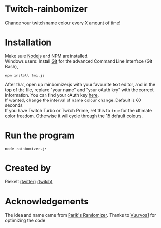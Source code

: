 # Twitch-rainbomizer
Change your twitch name colour every X amount of time!

# Installation
Make sure [Nodejs](https://nodejs.org/en/download/) and NPM are installed.  
Windows users: Install [Git](https://git-scm.com/download/win) for the advanced Command Line Interface (Git Bash),

```npm install tmi.js```  

After that, open up rainbomizer.js with your favourite text editor, and in the top of the file, replace "your name" and "your oAuth key" with the correct information. You can find your oAuth key [here](http://twitchapps.com/tmi).  
If wanted, change the interval of name colour change. Default is 60 seconds.  
If you have Twitch Turbo or Twitch Prime, set this to `true` for the ultimate color freedom. Otherwise it will cycle through the 15 default colours.

# Run the program
```node rainbomizer.js```

# Created by
Riekelt [(twitter)](http://twitter.com/riek_lt) [(twitch)](http://twitch.tv/riekelt)

# Acknowledgements
The idea and name came from [Parik's Randomizer](https://github.com/Parik27/Rainbomizer).
Thanks to [Vuurvos1](https://github.com/Vuurvos1/) for optimizing the code
